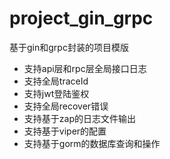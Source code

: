 # project_gin_grpc

基于gin和grpc封装的项目模版

- 支持api层和rpc层全局接口日志
- 支持全局traceId
- 支持jwt登陆鉴权
- 支持全局recover错误
- 支持基于zap的日志文件输出
- 支持基于viper的配置
- 支持基于gorm的数据库查询和操作